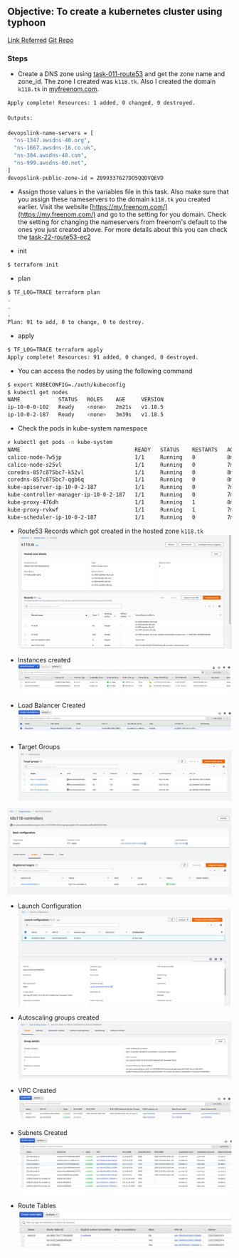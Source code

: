 ## Objective: To create a kubernetes cluster using typhoon

[Link Referred](https://typhoon.psdn.io/flatcar-linux/aws/)
[Git Repo](https://github.com/poseidon/typhoon/)

### Steps

- Create a DNS zone using [task-011-route53](../task-011-route53) and get the zone name and zone_id. The zone I created was `k118.tk`. Also I created the domain `k118.tk`
 in [myfreenom.com](https://my.freenom.com/). 
```bash
Apply complete! Resources: 1 added, 0 changed, 0 destroyed.

Outputs:

devopslink-name-servers = [
  "ns-1347.awsdns-40.org",
  "ns-1667.awsdns-16.co.uk",
  "ns-384.awsdns-48.com",
  "ns-999.awsdns-60.net",
]
devopslink-public-zone-id = Z099337627DO5QQDVQEVD

```

- Assign those values in the variables file in this task. Also make sure that you assign these nameservers to the domain `k118.tk` you created earlier. Visit the website
[https://my.freenom.com/](https://my.freenom.com/) and go to the setting for you domain. Check the setting for changing the nameservers from freenom's default
to the ones you just created above. For more details about this you can check the [task-22-route53-ec2](../task-022-route53-ec2)

- init
```bash
$ terraform init
```

- plan
```bash
$ TF_LOG=TRACE terraform plan
.
.
.
Plan: 91 to add, 0 to change, 0 to destroy.
```

- apply
```bash
$ TF_LOG=TRACE terraform apply
Apply complete! Resources: 91 added, 0 changed, 0 destroyed.
```

- You can access the nodes by using the following command
```bash
$ export KUBECONFIG=./auth/kubeconfig  
$ kubectl get nodes
NAME            STATUS   ROLES    AGE     VERSION
ip-10-0-0-102   Ready    <none>   2m21s   v1.18.5
ip-10-0-2-187   Ready    <none>   3m39s   v1.18.5
```

- Check the pods in kube-system namespace
```bash
✗ kubectl get pods -n kube-system
NAME                                    READY   STATUS    RESTARTS   AGE
calico-node-7w5jp                       1/1     Running   0          8m23s
calico-node-s25vl                       1/1     Running   0          7m5s
coredns-857c875bc7-k52vl                1/1     Running   0          8m31s
coredns-857c875bc7-qgb6q                1/1     Running   0          8m31s
kube-apiserver-ip-10-0-2-187            1/1     Running   0          7m1s
kube-controller-manager-ip-10-0-2-187   1/1     Running   0          7m41s
kube-proxy-476dh                        1/1     Running   1          8m23s
kube-proxy-rvkwf                        1/1     Running   1          7m5s
kube-scheduler-ip-10-0-2-187            1/1     Running   0          7m13s
```

- Route53 Records which got created in the hosted zone `k118.tk`
![](.ReadMe_images/r53-records.png)


- Instances created
![](.ReadMe_images/instances-created.png)

- Load Balancer Created
![](.ReadMe_images/lb-created.png)


- Target Groups
![](.ReadMe_images/target-groups.png)

![](.ReadMe_images/target-groups-health.png)


- Launch Configuration
![](.ReadMe_images/launch-configuration.png)

- Autoscaling groups created
![](.ReadMe_images/auto-scaling-groups.png)

- VPC Created
![](.ReadMe_images/vpc-created.png)

- Subnets Created
![](.ReadMe_images/subnets-created.png)

- Route Tables
![](.ReadMe_images/route-tables.png)

